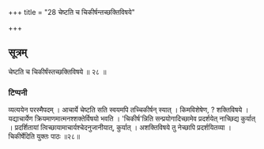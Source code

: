 +++
title = "28 चेष्टति च चिकीर्षन्तच्छक्तिविषये"

+++
## सूत्रम्
चेष्टति च चिकीर्षंस्तच्छक्तिविषये ॥ २८ ॥  
### टिप्पनी
व्यत्ययेन परस्मैपदम् । आचार्ये चेष्टति सति स्वयमपि तच्चिकीर्षन् स्यात् । किमविशेषेण, ? शक्तिविषये । यद्याचार्येण क्रियमाणमात्मनश्शक्तेर्विषयो भवति । 'चिकीर्ष'न्निति सन्प्रयोगादिच्छामेव प्रदर्शयेत् नाच्छिद्य कुर्यात् । प्रदर्शितायां त्विच्छायामाचार्यश्चेदनुजानीयात्, कुर्यात् । अशक्तिविषये तु नेच्छापि प्रदर्शयितव्या । चिकीर्षेदिति युक्तः पाठः ॥२८॥
